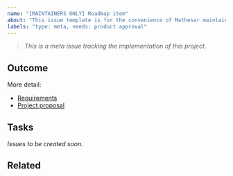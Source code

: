 ```yaml
---
name: "[MAINTAINERS ONLY] Roadmap item"
about: "This issue template is for the convenience of Mathesar maintainers. Please do not use it if you are not a maintainer."
labels: "type: meta, needs: product approval"
---
```


>  _This is a meta issue tracking the implementation of this project._

## Outcome
<!-- A clear and concise description of the outcome -->

More detail:
- [Requirements]()
- [Project proposal]()

## Tasks
*Issues to be created soon.*

## Related
<!-- Any related resources, discussions, issues, etc. -->
